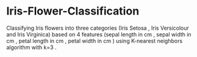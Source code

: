# Iris-Flower-Classification

Classifying Iris flowers into three categories (Iris Setosa , Iris Versicolour and Iris Virginica) based on 4 features (sepal length in cm , sepal width in cm , petal length in cm , petal width in cm ) using K-nearest neighbors algorithm with k=3 .


 
